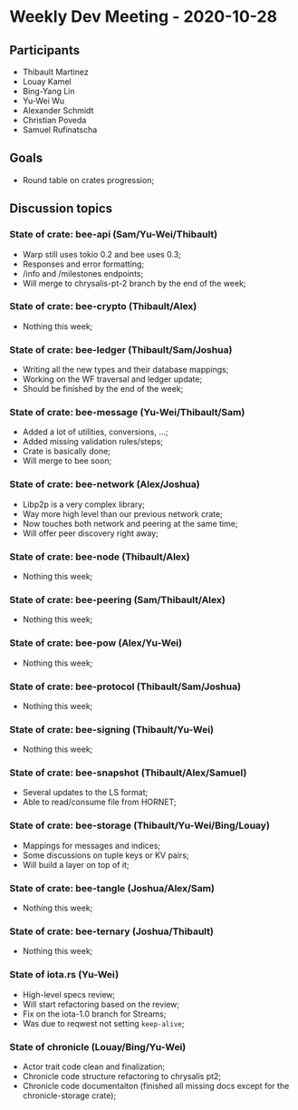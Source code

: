 # Weekly Dev Meeting - 2020-10-28

## Participants

- Thibault Martinez
- Louay Kamel
- Bing-Yang Lin
- Yu-Wei Wu
- Alexander Schmidt
- Christian Poveda
- Samuel Rufinatscha

## Goals

- Round table on crates progression;

## Discussion topics

### State of crate: bee-api (Sam/Yu-Wei/Thibault)

- Warp still uses tokio 0.2 and bee uses 0.3;
- Responses and error formatting;
- /info and /milestones endpoints;
- Will merge to chrysalis-pt-2 branch by the end of the week;

### State of crate: bee-crypto (Thibault/Alex)

- Nothing this week;

### State of crate: bee-ledger (Thibault/Sam/Joshua)

- Writing all the new types and their database mappings;
- Working on the WF traversal and ledger update;
- Should be finished by the end of the week;

### State of crate: bee-message (Yu-Wei/Thibault/Sam)

- Added a lot of utilities, conversions, ...;
- Added missing validation rules/steps;
- Crate is basically done;
- Will merge to bee soon;

### State of crate: bee-network (Alex/Joshua)

- Libp2p is a very complex library;
- Way more high level than our previous network crate;
- Now touches both network and peering at the same time;
- Will offer peer discovery right away;

### State of crate: bee-node (Thibault/Alex)

- Nothing this week;

### State of crate: bee-peering (Sam/Thibault/Alex)

- Nothing this week;

### State of crate: bee-pow (Alex/Yu-Wei)

- Nothing this week;

### State of crate: bee-protocol (Thibault/Sam/Joshua)

- Nothing this week;

### State of crate: bee-signing (Thibault/Yu-Wei)

- Nothing this week;

### State of crate: bee-snapshot (Thibault/Alex/Samuel)

- Several updates to the LS format;
- Able to read/consume file from HORNET;

### State of crate: bee-storage (Thibault/Yu-Wei/Bing/Louay)

- Mappings for messages and indices;
- Some discussions on tuple keys or KV pairs;
- Will build a layer on top of it;

### State of crate: bee-tangle (Joshua/Alex/Sam)

- Nothing this week;

### State of crate: bee-ternary (Joshua/Thibault)

- Nothing this week;

### State of iota.rs (Yu-Wei)

- High-level specs review;
- Will start refactoring based on the review;
- Fix on the iota-1.0 branch for Streams;
- Was due to reqwest not setting `keep-alive`;

### State of chronicle (Louay/Bing/Yu-Wei)

- Actor trait code clean and finalization;
- Chronicle code structure refactoring to chrysalis pt2;
- Chronicle code documentaiton (finished all missing docs except for the chronicle-storage crate);
